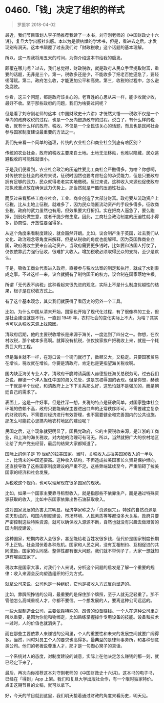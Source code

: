 # 0460.「钱」决定了组织的样式
> 罗振宇
2018-04-02

最近，我们节目策划人李子旸推荐我读了一本书，刘守刚老师的《中国财政史十六讲》，复旦大学出版社出版。本以为是很枯燥的学术书，但是，看进去之后，才发现别有洞天。这本书颠覆了过去我们对「财政税收」这个话题的基本理解。

所以，这一周我将用五天的时间，为你介绍这本书给我的启发。

颠覆在哪儿呢？过去，我们总觉得，财政税收，就是政府从民众手里提取财富，重要的话题，无非是三个。第一，税收多还是少，不能收多了把老百姓逼急了，要轻徭薄赋。第二，政府怎么收，才能更加公平和高效。第三，收税的过程中，怎么避免腐败。

你看，这三个问题，都是政府该关心的。老百姓的心思从来一样，能少收就少收，最好不收。至于那些政府的问题，我们为啥要过问呢？

但是看了刘守刚老师的这本《中国财政史十六讲》才恍然大悟——税收不仅是一个单向的政府收税的过程，也是一个反向塑造政府的过程。说白了，有什么样的税收，就有什么样的政府。税收，不仅是一个全民该关心的话题，而且也是民间社会参与国家制度建设最重要的方法之一。

我们先来看一个简单的道理，传统的农业社会和商业社会到底有啥区别？

传统的农业社会，政府的税收主要来自土地。土地无法移动，也难以隐藏，民众逃避税收的可能性就很小。

于是我们便看到，农业社会政治的压迫性要比工商社会严酷得多。为啥？你想啊，对传统农业社会的政府来说，征税时固然也要考虑社会的承受能力，但是只要政府拥有足够的武力，民众就得老老实实地缴税。反过来说，这种收入来源也促使政府把执政重点放在确保武力优势上，那当然就是严酷的压迫性社会。

而反过来看那些工商业社会，工业、商业创造了大部分财富。政府要从流动资产上征税，比从土地上征税，就难多了，因为民众隐匿流动资产的手段多得多。征收商业税，政府的武力虽然也有用，但效果要大打折扣。实在把商人逼急了，要么跑掉，到别处做生意，或者干脆少做生意。因此，工商社会政治制度的压迫性就小得多，协商性、开放性要强得多。

从这个角度来看制度建设，就会豁然开朗。比如，议会制产生于英国，过去我们从文化、政治观念等角度来解释，但是从税收的角度也能解释。因为英国靠商业立国，政府税收主要来自流动资产。当政府需要更多钱时，比如要和法国人打仗了，仅仅依靠武力强行征收，很难扩大收入。增加税收必须取得民众的支持，至少是默认。

于是，吸收工商业代表进入政府，直接参与税收法案的制定和执行，就成了水到渠成之事。不过这样一来，议会就拥有了制约国王的权力，议会制在国家落地生根。

所谓「无代表不纳税」这种看起来很先进的观念，实际上不是什么制度优越性的结果，根子是在税收方式上。

有了这个基本观念，其实我们就获得了看历史的另外一个工具。

比如，为什么中国从清末开始，国家也开始了现代化过程，有了很像样的工业，但是社会建设就是不行。一直到 1949 年，农村社会的变化实际上不大。为啥？其实也可以从税收来源上找原因。

清政府后期，他的主要税收增长是来源于海关，一度达到了四分之一。你想，在农村收税，那个成本多高啊。就算没有抗税，仅仅挨家挨户把税收上来，就是一个耗费巨大的工程。

但是海关就不一样，在港口设一个衙门就行了，数额又大，又稳定。只要国家贸易在增长，税收就在增长，你要是清政府，肯定也是更指望海关税收啊。

国内缺乏海关专业人才，清政府干脆聘请英国人赫德担任海关总税务司。过去我们总说，赫德一个洋人担任中国的海关总管，这是丧权辱国的表现。但是你想，赫德一干就是半个世纪，和清政府上上下下关系那么好，这恐怕就不是强加的，而是朝廷自己的需求了。

表面上，这是一件好事，但是往深一想，关税的特点是征收简单，对国家整体社会环境的依赖不高，政府只要能确保主要进出口岸的正常秩序即可。不需要建立复杂的财政机构，不需要对经济进行有效管理，也不需要健全和完善国内的公共设施。那怎么可能花心思搞内地农村地区的建设呢？

民国之后，这个现象就更明显了。国民党政府，它的主要税收来源，是江浙的工商业，和上海的海关税收，对内地的治理可有可无。所以，当然就把广大的农村地区让给了共产党去经营，最后的结果大家都知道了。

国际上的例子是 19 世纪的拉美国家。当时，关税收入占拉美国家收入的一半以上，比清末的中国还要高。这种收入结构，不但造成拉美国家长久贸易保护倾向，还直接导致了这些国家制度建设的严重不足。这些弊端延续至今，严重阻碍了拉美国家的经济和社会发展。

从税收这个视角，也可以理解现在很多国家的现状。

比如，如果一个国家主要靠寻租型收入，就是指那些不依靠生产，而是通过特殊资源获取的收入，比如中东国家依靠出售石油获取收入。

这对国家发展的危害尤其明显，经济学家称之为「资源诅咒」。特殊的自然资源是先天形成的，和国内制度建设、市场环境、人民素质等等都没多大关系。政府只要严密控制这些特殊资源，就可以确保收入源源不断，自然也就没有兴趣去做艰苦的国内制度建设。

这种国家，短期内收入会很多，甚至能给老百姓发很多钱，但代价是国家制度长期不上正轨。社会潜伏着各种危机。国家和人民之间，没有互相制约、互相促进的共同激励，国家的认同感、整体性都有很大问题。我们就不举例子了，大家一想就知道有哪些国家了。

税收本是国家大事，对我们个人来说，分析这个问题的启发是了解一个重要的规律：收入来源会反向塑造组织的行为方式。

就拿公司来说，公司也是一种组织，它也是被收入方式反向塑造的。

比如，靠牌照挣钱的公司，最重要的是保住那个牌照，至于人就无足轻重了。那不管他怎么高喊重视人才，你都不要信。一个想发展的人，要离这种公司远远的。

一些大型制造业公司，主要依靠特殊的、昂贵的设备赚钱。一个人在这种公司里之所以重要，是因为你能和物绑定，比如熟练掌握操作专用设备的技能。设备和技术一过时，人的价值也就消失了。

而在那些主要依靠人来赚钱的公司里，个人的重要性和未来的发展空间就要广阔得多。当然，同时对员工个人的要求也高得多。最典型的是律师事务所，和各种创意类公司。他们的老板说尊重人才，那才是一句掏心窝子的真话。

一个系统对人的态度，对制度建设的诚意，实际上在他决定怎么赚钱的那一刻，就已经定下来了。

最后，再次向你推荐这本刘守刚老师的《中国财政史十六讲》。这本书的电子书，已经在「得到」App 上架。我们和复旦大学出版社合作，有一个限时独家特价。点击这期节目的文稿，就可以拿下。

好，今天的节目就到这里，我们明天接着通过财政的角度来看历史，明天见。



